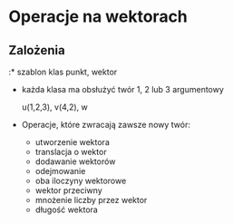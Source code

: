 # Operacje na wektorach

## Zalożenia

:* szablon klas punkt, wektor
* każda klasa ma obsłużyć twór 1, 2 lub 3 argumentowy

  u(1,2,3), v(4,2), w

* Operacje, które zwracają zawsze nowy twór:
  * utworzenie wektora
  * translacja o wektor
  * dodawanie wektorów
  * odejmowanie
  * oba iloczyny wektorowe
  * wektor przeciwny
  * mnożenie liczby przez wektor
  * długość wektora